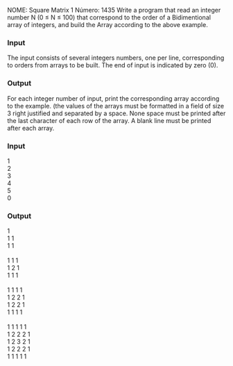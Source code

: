 NOME: Square Matrix 1 Número: 1435
Write a program that read an integer number N (0 ≤ N ≤ 100) that correspond to the order of a Bidimentional array of integers, and build the Array according to the above example.
<br>
<h3><b>Input</b></h3>
The input consists of several integers numbers, one per line, corresponding to orders from arrays to be built. The end of input is indicated by zero (0).
<br>
<h3><b>Output</b></h3>
For each integer number of input, print the corresponding array according to the example. (the values ​​of the arrays must be formatted in a field of size 3 right justified and separated by a space. None space must be printed after the last character of each row of the array. A blank line must be printed after each array.
<br>
<h3><b>Input</b></h3>
1
<br>
2
<br>
3
<br>
4
<br>
5
<br>
0
<br>
<h3><b>Output</b></h3>
1
<br>
  1   1
<br>
  1   1
<br><br>
  1   1   1
<br>
  1   2   1
<br>
  1   1   1
<br><br>
  1   1   1   1
<br>
  1   2   2   1
<br>
  1   2   2   1
<br>
  1   1   1   1
<br><br>
  1   1   1   1   1
<br>
  1   2   2   2   1
<br>
  1   2   3   2   1
<br>
  1   2   2   2   1
<br>
  1   1   1   1   1
<br><br>
 
